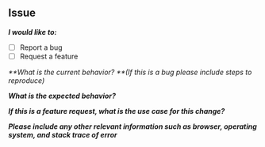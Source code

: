 ## Issue

_**I would like to:**_
- [ ] Report a bug
- [ ] Request a feature

_**What is the current behavior? **(If this is a bug please include steps to reproduce)_


_**What is the expected behavior?**_


_**If this is a feature request, what is the use case for this change?**_


_**Please include any other relevant information such as browser, operating system, and stack trace of error**_
